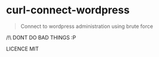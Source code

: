 # curl-connect-wordpress
> Connect to wordpress administration using brute force 

/!\ DONT DO BAD THINGS :P

LICENCE MIT
